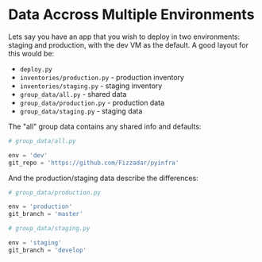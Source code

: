 # Data Accross Multiple Environments

Lets say you have an app that you wish to deploy in two environments: staging and production, with the dev VM as the default. A good layout for this would be:

+ ``deploy.py``
+ ``inventories/production.py`` - production inventory
+ ``inventories/staging.py`` - staging inventory
+ ``group_data/all.py`` - shared data
+ ``group_data/production.py`` - production data
+ ``group_data/staging.py`` - staging data

The "all" group data contains any shared info and defaults:

```py
# group_data/all.py

env = 'dev'
git_repo = 'https://github.com/Fizzadar/pyinfra'
```

And the production/staging data describe the differences:

```py
# group_data/production.py

env = 'production'
git_branch = 'master'
```

```py
# group_data/staging.py

env = 'staging'
git_branch = 'develop'
```

